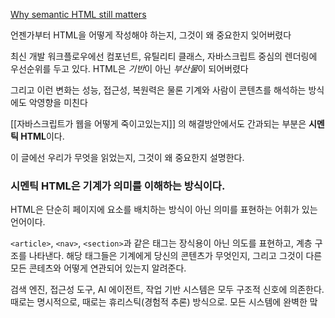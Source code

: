 
[Why semantic HTML still matters](https://www.jonoalderson.com/conjecture/why-semantic-html-still-matters/)

언젠가부터 HTML을 어떻게 작성해야 하는지, 그것이 왜 중요한지 잊어버렸다

최신 개발 워크플로우에선 컴포넌트, 유틸리티 클래스, 자바스크립트 중심의 렌더링에 우선순위를 두고 있다.
HTML은 *기반*이 아닌 *부산물*이 되어버렸다

그리고 이런 변화는 성능, 접근성, 복원력은 물론 기계와 사람이 콘텐츠를 해석하는 방식에도 악영향을 미친다

[[자바스크립트가 웹을 어떻게 죽이고있는지]] 의 해결방안에서도 간과되는 부분은 **시멘틱 HTML**이다.

이 글에선 우리가 무엇을 읽었는지, 그것이 왜 중요한지 설명한다.

### 시멘틱 HTML은 기계가 의미를 이해하는 방식이다.

HTML은 단순히 페이지에 요소를 배치하는 방식이 아닌 의미를 표현하는 어휘가 있는 언어이다.

`<article>`, `<nav>`, `<section>`과 같은 태그는 장식용이 아닌 의도를 표현하고, 계층 구조를 나타낸다.
해당 태그들은 기계에게 당신의 콘텐츠가 무엇인지, 그리고 그것이 다른 모든 콘테츠와 어떻게 연관되어 있는지 알려준다.

검색 엔진, 접근성 도구, AI 에이전트, 작업 기반 시스템은 모두 구조적 신호에 의존한다. 때로는 명시적으로, 때로는 휴리스틱(경험적 추론) 방식으로. 모든 시스템에 완벽한 맠
